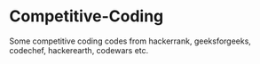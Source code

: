 # Competitive-Coding
Some competitive coding codes from hackerrank, geeksforgeeks, codechef, hackerearth, codewars etc.
